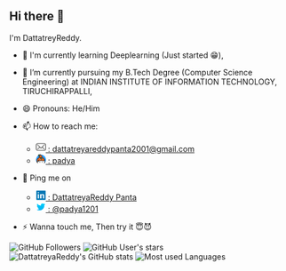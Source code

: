 ## Hi there 👋

<!--
**DattatreyaReddy/DattatreyaReddy** is a ✨ _special_ ✨ repository because its `README.md` (this file) appears on your GitHub profile.

Here are some ideas to get you started:

- 🔭 I’m currently working on ...
- 🌱 I’m currently learning ...
- 👯 I’m looking to collaborate on ...
- 🤔 I’m looking for help with ...
- 💬 Ask me about ...
- 📫 How to reach me: ...
- 😄 Pronouns: ...
- ⚡ Fun fact: ...
-->

I'm DattatreyReddy.

- 🔭 I'm currently learning Deeplearning (Just started 😁), 
- 🌱 I’m currently pursuing my B.Tech Degree (Computer Science Engineering) at INDIAN INSTITUTE OF INFORMATION TECHNOLOGY, TIRUCHIRAPPALLI, 
- 😄 Pronouns: He/Him
- 📫 How to reach me: 
    - <a href="mailto:dattatreyareddypanta2001@gmail.com"><img width=18px height=18px src="icons/mail.png" alt="E-mail"> : dattatreyareddypanta2001@gmail.com </a> 
    - <a href="https://keybase.io/padya"><img width=18px height=18px src="icons/keybase.png" alt="Keybase"> : padya</a>
- 💬 Ping me on 
    - <a href="https://www.linkedin.com/in/dattatreyareddy-panta-944028"><img width=18px height=18px src="icons/linkedin.png" alt="LinkedIn"> : DattatreyaReddy Panta</a>
    - <a href="https://www.linkedin.com/in/dattatreyareddy-panta-944028"><img width=18px height=18px src="icons/twitter.png" alt="Twitter"> : @padya1201</a>

- ⚡ Wanna touch me, Then try it 😇😈

<div align = "left">
<img src="https://img.shields.io/github/followers/DattatreyaReddy?label=Followers&style=social" alt= "GitHub Followers">
<img src="https://img.shields.io/github/stars/DattatreyaReddy?affiliations=OWNER%2CCOLLABORATOR&style=social" alt = "GitHub User's stars"></br>
<img src="https://github-readme-stats.vercel.app/api?username=DattatreyaReddy&show_icons=true&theme=flag-india" alt = "DattatreyaReddy's GitHub stats">
<img src="https://github-readme-stats.vercel.app/api/top-langs/?username=DattatreyaReddy&layout=compact&show_icons=true&theme=flag-india" alt = "Most used Languages">
</div>